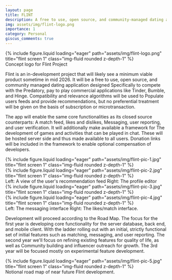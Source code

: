 ```yaml
---
layout: page
title: FLINT
description: A free to use, open source, and community-managed dating app.
img: assets/img/flint-logo.png
importance: 1
category: Personal
giscus_comments: true
---
```


<div class="row">
    <div class="col-sm mt-3 mt-md-0">
        {% include figure.liquid loading="eager" path="assets/img/flint-logo.png" title="flint screen 1" class="img-fluid rounded z-depth-1" %}
    </div>
</div>
<div class="caption">
    Concept logo for Flint Project
</div>

Flint is an in-development project that will likely see a minimum viable product sometime in mid 2026. It will be a free to use, open source, and community managed dating application designed Specifically to compete with the Predatory, pay to play commercial applications like Tinder, Bumble, and Hinge. Compatibility and relevance algorithms will be used to Populate users feeds and provide recommendations, but no preferential treatment will be given on the basis of subscription or microtransaction.

The app will enable the same core functionalities as its closed source counterparts: A match feed, likes and dislikes, Messaging, user reporting, and user verification. It will additionally make available a framework for The development of games and activities that can be played in chat. These will be hosted server side and thus made available to all users. Donation links will be included in the framework to enable optional compensation of developers.

<div class="row">
    <div class="col-sm mt-3 mt-md-0">
        {% include figure.liquid loading="eager" path="assets/img/flint-pic-1.jpg" title="flint screen 1" class="img-fluid rounded z-depth-1" %}
    </div>
    <div class="col-sm mt-3 mt-md-0">
        {% include figure.liquid loading="eager" path="assets/img/flint-pic-2.jpg" title="flint screen 1" class="img-fluid rounded z-depth-1" %}
    </div>
</div>
<div class="caption">
    Left: A view of the user's recommendation feed Right: The profile editor
</div>

<div class="row">
    <div class="col-sm mt-3 mt-md-0">
        {% include figure.liquid loading="eager" path="assets/img/flint-pic-3.jpg" title="flint screen 1" class="img-fluid rounded z-depth-1" %}
    </div>
    <div class="col-sm mt-3 mt-md-0">
        {% include figure.liquid loading="eager" path="assets/img/flint-pic-4.jpg" title="flint screen 1" class="img-fluid rounded z-depth-1" %}
    </div>
</div>
<div class="caption">
    Left: The messaging interface Right: The likes/match interface.
</div>

Development will proceed according to the Road Map. The focus for the first year is developing core functionality for the server database, back end, and mobile client. With the ladder rolling out with an initial, strictly functional set of initial features such as matching, messaging, and user reporting. The second year we'll focus on refining existing features for quality of life, as well as Community building and influencer outreach for growth. The 3rd year will be focused mostly on experimental feature development.

<div class="row">
    <div class="col-sm mt-3 mt-md-0">
        {% include figure.liquid loading="eager" path="assets/img/flint-pic-5.jpg" title="flint screen 1" class="img-fluid rounded z-depth-1" %}
    </div>
</div>
<div class="caption">
    Notional road map of near future Flint development.
</div>